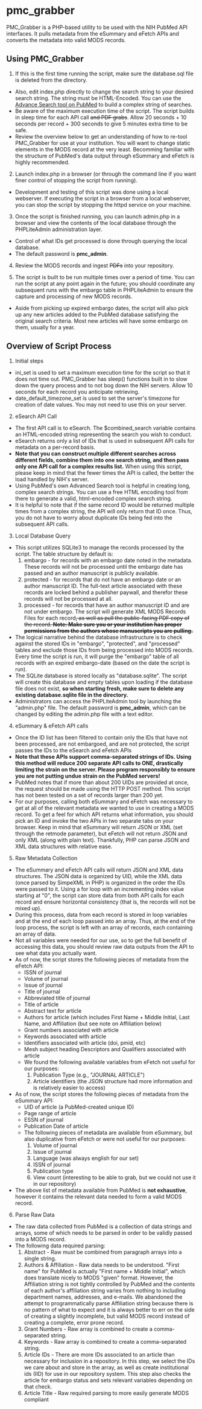 # pmc_grabber

PMC_Grabber is a PHP-based utility to be used with the NIH PubMed API interfaces. It pulls metadata from the eSummary and eFetch APIs and converts the metadata into valid MODS records.

## Using PMC_Grabber

1. If this is the first time running the script, make sure the database.sql file is deleted from the directory.
  * Also, edit index.php directly to change the search string to your desired search string. The string must be HTML-Encoded. You can use the [Advance Search tool on PubMed](http://www.ncbi.nlm.nih.gov/pubmed/advanced) to build a complex string of searches.
  * Be aware of the maximum execution time of the script. The script builds in sleep time for each API call ~~and PDF grabs~~. Allow 20 seconds + 10 seconds per record + 300 seconds to give 5 minutes extra time to be safe.
  * Review the overview below to get an understanding of how to re-tool PMC_Grabber for use at your institution. You will want to change static elements in the MODS record at the very least. Becomming familiar with the structure of PubMed's data output through eSummary and eFetch is highly recommended.

2. Launch index.php in a browser (or through the command line if you want finer control of stopping the script from running).
  * Development and testing of this script was done using a local webserver. If executing the script in a browser from a local webserver, you can stop the script by stopping the httpd service on your machine.

3. Once the script is finished running, you can launch admin.php in a browser and view the contents of the local database through the PHPLiteAdmin administration layer.
  * Control of what IDs get processed is done through querying the local database.
  * The default password is **pmc_admin**.

4. Review the MODS records and ingest ~~PDFs~~ into your repository.

5. The script is built to be run multiple times over a period of time.  You can run the script at any point again in the future; you should coordinate any subsequent runs with the embargo table in PHPLiteAdmin to ensure the capture and processing of new MODS records.
  * Aside from picking up expired embargo dates, the script will also pick up any new articles added to the PubMed database satisfying the original search criteria. Most new articles will have some embargo on them, usually for a year.

## Overview of Script Process

1. Initial steps
  * ini_set is used to set a maximum execution time for the script so that it does not time out. PMC_Grabber has sleep() functions built in to slow down the query process and to not bog down the NIH servers. Allow 10 seconds for each record you anticipate retrieving.
  * date_default_timezone_set is used to set the server's timezone for creation of date values. You may not need to use this on your server.

2. eSearch API Call
  * The first API call is to eSearch. The $combined_search variable contains an HTML-encoded string representing the search you wish to conduct.
  * eSearch returns only a list of IDs that is used in subsequent API calls for metadata on a per-record basis.
  * **Note that you can construct multiple different searches across different fields, combine them into one search string, and then pass only one API call for a complex results list.** When using this script, please keep in mind that the fewer times the API is called, the better the load handled by NIH's server.
  * Using PubMed's own Advanced Search tool is helpful in creating long, complex search strings. You can use a free HTML encoding tool from there to generate a valid, html-encoded complex search string.
  * It is helpful to note that if the same record ID would be returned multiple times from a complex string, the API will only return that ID once. Thus, you do not have to worry about duplicate IDs being fed into the subsequent API calls.
 
3. Local Database Query
  * This script utilizes SQLite3 to manage the records processed by the script. The table structure by default is:
     1. embargo - for records with an embargo date noted in the metadata. These records will not be processed until the embargo date has passed and an author manuscript is publicly available.
     2. protected - for records that do not have an embargo date or an author manuscript ID. The full-text article associated with these records are locked behind a publisher paywall, and therefor these records will not be processed at all.
     3. processed - for records that have an author manuscript ID and are not under embargo. The script will generate XML MODS Records Files for each record~~, as well as pull the public-facing PDF copy of the record. **Note: Make sure you or your institution has proper permissions from the authors whose manuscripts you are pulling.**~~
  * The logical narrative behind the database infrastructure is to check against the stored IDs in "embargo", "protected", and "processed" tables and exclude those IDs from being processed into MODS records. Every time the script is run, it will purge the "embargo" table of all records with an expired embargo-date (based on the date the script is run).
  * The SQLite database is stored locally as "database.sqlite". The script will create this database and empty tables upon loading if the database file does not exist, **so when starting fresh, make sure to delete any existing database.sqlite file in the directory.**
  * Administrators can access the PHPLiteAdmin tool by launching the "admin.php" file.  The default password is **pmc_admin**, which can be changed by editing the admin.php file with a text editor.

4. eSummary & eFetch API calls
  * Once the ID list has been filtered to contain only the IDs that have not been processed, are not embargoed, and are not protected, the script passes the IDs to the eSearch and eFetch APIs
  * **Note that these APIs support comma-separated strings of IDs. Using this method will reduce 200 separate API calls to ONE, drastically limiting the strain on the server.  Please program responsibly to ensure you are not putting undue strain on the PubMed servers!**
  * PubMed notes that if more than about 200 UIDs are provided at once, the request should be made using the HTTP POST method.  This script has not been tested on a set of records larger than 200 yet.
  * For our purposes, calling both eSummary and eFetch was necessary to get at all of the relevant metadata we wanted to use in creating a MODS record.  To get a feel for which API returns what information, you should pick an ID and invoke the two APIs in two separate tabs on your browser. Keep in mind that eSummary will return JSON or XML (set through the retmode parameter), but eFetch will not return JSON and only XML (along with plain text). Thankfully, PHP can parse JSON and XML data structures with relative ease.

5. Raw Metadata Collection
  * The eSummary and eFetch API calls will return JSON and XML data structures. The JSON data is organized by UID, while the XML data (once parsed by SimpeXML in PHP) is organized in the order the IDs were passed to it.  Using a for loop with an incrementing index value starting at "0", the script can store data from both API calls for each record and ensure horizontal consistency (that is, the records will not be mixed up).
  * During this process, data from each record is stored in loop variables and at the end of each loop passed into an array. Thus, at the end of the loop process, the script is left with an array of records, each containing an array of data.
  * Not all variables were needed for our use, so to get the full benefit of accessing this data, you should review raw data outputs from the API to see what data you actually want.
  * As of now, the script stores the following pieces of metadata from the eFetch API:
    * ISSN of journal
    * Volume of journal
    * Issue of journal
    * Title of journal
    * Abbreviated title of journal
    * Title of article
    * Abstract text for article
    * Authors for article (which includes First Name + Middle Initial, Last Name, and Affiliation (but see note on Affiliation below)
    * Grant numbers associated with article
    * Keywords associated with article
    * Identifiers associated with article (doi, pmid, etc)
    * Mesh subject heading Descriptors and Qualifiers associated with article
    * We found the following available variables from eFetch not useful for our purposes:
       1. Publication Type (e.g., "JOURNAL ARTICLE")
       2. Article identifiers (the JSON structure had more information and is relatively easier to access)
  * As of now, the script stores the following pieces of metadata from the eSummary API:
    * UID of article (a PubMed-created unique ID)
    * Page range of article
    * ESSN of journal
    * Publication Date of article
    * The following pieces of metadata are available from eSummary, but also duplicative from eFetch or were not useful for our purposes:
       1. Volume of journal
       2. Issue of journal
       3. Language (was always english for our set)
       4. ISSN of journal
       5. Publication type
       6. View count (interesting to be able to grab, but we could not use it in our repository)
  * The above list of metadata available from PubMed is **not exhaustive**, however it contains the relevant data needed to form a valid MODS record.

6. Parse Raw Data
  * The raw data collected from PubMed is a collection of data strings and arrays, some of which needs to be parsed in order to be validly passed into a MODS record.
  * The following data required parsing:
     1. Abstract - Raw must be combined from paragraph arrays into a single string.
     2. Authors & Affiliation - Raw data needs to be understood. "First name" for PubMed is actually "First name + Middle Initial", which does translate nicely to MODS "given" format. However, the Affiliation string is not tightly controlled by PubMed and the contents of each author's affiliation string varies from nothing to including department names, addresses, and e-mails.  We abandoned the attempt to programmatically parse Affiliation string because there is no pattern of what to expect and it is always better to err on the side of creating a slightly incomplete, but valid MODS record instead of creating a complete, error prone record.
     3. Grant Numbers - Raw array is combined to create a comma-separated string.
     4. Keywords - Raw array is combined to create a comma-separated string.
     5. Article IDs - There are more IDs associated to an article than necessary for inclusion in a repository. In this step, we select the IDs we care about and store in the array, as well as create institutional ids (IID) for use in our repository system. This step also checks the article for embargo status and sets relevant variables depending on that check.
     6. Article Title - Raw required parsing to more easily generate MODS compliant <title> fields, checking for Non Sort and SubTitle and storing relevant pieces of the title in variables for easy translation to MODS
     7. Publication Date - PubMed does not store the date in W3CDTF form, so it must be parsed for it
     8. Pages - MODS requires a <start> and <end> value, which presents a problem for raw page ranges such as "235-45". I wrote a script to detect this form and fix abbreviated page ranges.
     9. Mesh Subject Terms - The raw data here is tricky to parse properly, especially since the MeSH subject strings do not really match the MODS <subject> hierarchy. We decided to combine Descriptor/Qualifier pairs into a single string for each pair. We plan to update this in the future to also check against the MeSH authority DTD file to produce a valueURI for the MODS record.

7. Store Parsed Data into Records Array
  * Once the raw data is parsed for each article, the data is passed to an array that stores all data for all records. The script uses this array to populate the MODS record for each UID.

8. Populate Local Database with Embargoed or Protected IDs
  * At this point, the script is left with an array of records that are flagged as embargoed or protected, so the script populates the local database with these IDs and purges these IDs from the remaining ID Array, leaving only records that are valid to process into MODS.

9. Generate MODS Record
  * The next step is to dynamically create a MODS record for each record stored in the Records Array. Not all records will have the same metadata available, so empty checks are used in order to produce a valid MODS record for each article.
  * Every time a MODS record is generated for an ID, that ID is then stored in the "processed" table in SQLite, so when script is run again the ID will not be processed.
  * Note that at the end of the MODS Record Generation portion of this script, a number of static MODS elements are included. This was created for our institution's circumstances, so you should review and make sure to change any information not relevant for your repository.

10. Writing Files
  * The last step is for the script to write the MODS file to the /output/ folder using iid.xml as a naming convention
    



